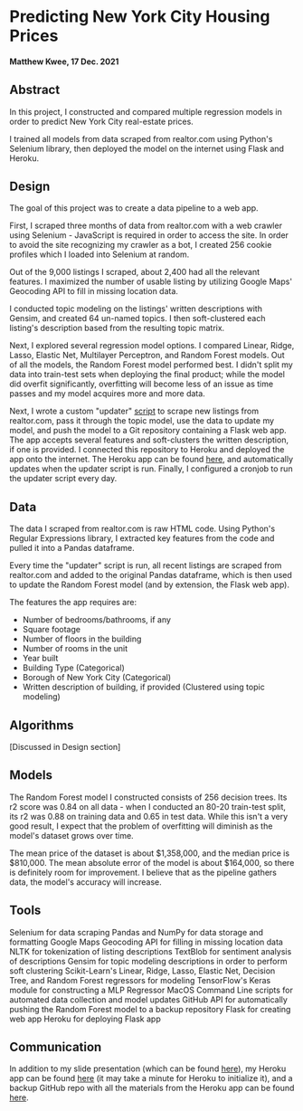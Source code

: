 # Predicting New York City Housing Prices
 
#### Matthew Kwee, 17 Dec. 2021

## Abstract
In this project, I constructed and compared multiple regression models in order to predict New York City real-estate prices.

I trained all models from data scraped from realtor.com using Python's Selenium library, then deployed the model on the internet using Flask and Heroku.

## Design
The goal of this project was to create a data pipeline to a web app.

First, I scraped three months of data from realtor.com with a web crawler using Selenium - JavaScript is required in order to access the site. In order to avoid the site recognizing my crawler as a bot, I created 256 cookie profiles which I loaded into Selenium at random. 

Out of the 9,000 listings I scraped, about 2,400 had all the relevant features. I maximized the number of usable listing by utilizing Google Maps' Geocoding API to fill in missing location data.

I conducted topic modeling on the listings' written descriptions with Gensim, and created 64 un-named topics. I then soft-clustered each listing's description based from the resulting topic matrix.

Next, I explored several regression model options. I compared Linear, Ridge, Lasso, Elastic Net, Multilayer Perceptron, and Random Forest models. Out of all the models, the Random Forest model performed best. I didn't split my data into train-test sets when deploying the final product; while the model did overfit significantly, overfitting will become less of an issue as time passes and my model acquires more and more data.

Next, I wrote a custom "updater"  [script](https://github.com/MK38993/Metis-7---NY-Housing-Market/blob/main/updater_command_.sh) to scrape new listings from realtor.com, pass it through the topic model, use the data to update my model, and push the model to a Git repository containing a Flask web app. The app accepts several features and soft-clusters the written description, if one is provided. I connected this repository to Heroku and deployed the app onto the internet. The Heroku app can be found [here](https://nyc-housing-engineering.herokuapp.com), and automatically updates when the updater script is run. Finally, I configured a cronjob to run the updater script every day.


## Data
The data I scraped from realtor.com is raw HTML code. Using Python's Regular Expressions library, I extracted key features from the code and pulled it into a Pandas dataframe.

Every time the "updater" script is run, all recent listings are scraped from realtor.com and added to the original Pandas dataframe, which is then used to update the Random Forest model (and by extension, the Flask web app).

The features the app requires are:
- Number of bedrooms/bathrooms, if any
- Square footage
- Number of floors in the building
- Number of rooms in the unit
- Year built
- Building Type (Categorical)
- Borough of New York City (Categorical)
- Written description of building, if provided (Clustered using topic modeling)

## Algorithms
[Discussed in Design section]

## Models
The Random Forest model I constructed consists of 256 decision trees. Its r2 score was 0.84 on all data - when I conducted an 80-20 train-test split, its r2 was 0.88 on training data and 0.65 in test data. While this isn't a very good result, I expect that the problem of overfitting will diminish as the model's dataset grows over time.

The mean price of the dataset is about $1,358,000, and the median price is $810,000.
The mean absolute error of the model is about $164,000, so there is definitely room for improvement. I believe that as the pipeline gathers data, the model's accuracy will increase.

## Tools
Selenium for data scraping
Pandas and NumPy for data storage and formatting
Google Maps Geocoding API for filling in missing location data
NLTK for tokenization of listing descriptions
TextBlob for sentiment analysis of descriptions
Gensim for topic modeling descriptions in order to perform soft clustering
Scikit-Learn's Linear, Ridge, Lasso, Elastic Net, Decision Tree, and Random Forest regressors for modeling
TensorFlow's Keras module for constructing a MLP Regressor
MacOS Command Line scripts for automated data collection and model updates
GitHub API for automatically pushing the Random Forest model to a backup repository
Flask for creating web app
Heroku for deploying Flask app


## Communication
In addition to my slide presentation (which can be found [here](https://docs.google.com/presentation/d/1ksx7Ylffl_70GaAsJZPfBAfg6qvjIXs5dYnRLLdHZ98/edit?usp=sharing)), my Heroku app can be found [here](https://nyc-housing-engineering.herokuapp.com) (it may take a minute for Heroku to initialize it), and a backup GitHub repo with all the materials from the Heroku app can be found [here](https://github.com/MK38993/engi_res).
